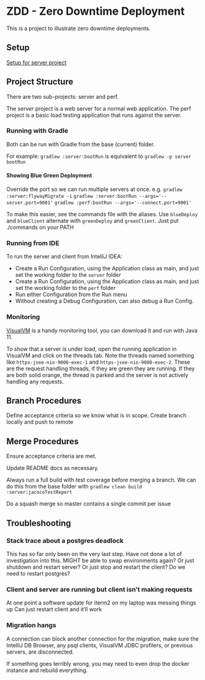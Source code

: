 # ZDD - Zero Downtime Deployment

This is a project to illustrate zero downtime deployments.

## Setup

[Setup for server project](server/README.md)


## Project Structure

There are two sub-projects: server and perf.

The server project is a web server for a normal web application.
The perf project is a basic load testing application that runs against the server.


### Running with Gradle

Both can be run with Gradle from the base (current) folder.

For example:
`gradlew :server:bootRun` is equivalent to `gradlew -p server bootRun`

#### Showing Blue Green Deployment

Override the port so we can run multiple servers at once. e.g. 
`gradlew :server:flywayMigrate -i`
`gradlew :server:bootRun --args='--server.port=9001'`
`gradlew :perf:bootRun --args='--connect.port=9001'`

To make this easier, see the commands file with the aliases.
Use `blueDeploy` and `blueClient` alternate with `greenDeploy` and `greenClient`.
Just put ./commands on your PATH



### Running from IDE


To run the server and client from IntelliJ IDEA:

- Create a Run Configuration, using the Application class as main, and
  just set the working folder to the `server` folder
- Create a Run Configuration, using the Application class as main, and
  just set the working folder to the `perf` folder
- Run either Configuration from the Run menu
- Without creating a Debug Configuration, can also debug a Run Config.



### Monitoring

[VisualVM](https://visualvm.github.io/) is a handy monitoring tool,
you can download it and run with Java 11.

To show that a server is under load, open the running application in VisualVM
and click on the threads tab. Note the threads named something like
`https-jsee-nio-9000-exec-1` and `https-jsee-nio-9000-exec-2`. These are 
the request handling threads, if they are green they are running. 
If they are both solid orange, the thread is parked and the server is not
actively handling any requests.

## Branch Procedures

Define acceptance criteria so we know what is in scope.
Create branch locally and push to remote


## Merge Procedures

Ensure acceptance criteria are met.

Update README docs as necessary.

Always run a full build with test coverage before merging a branch.
We can do this from the base folder with
`gradlew clean build :server:jacocoTestReport` 

Do a squash merge so master contains a single commit per issue

## Troubleshooting

### Stack trace about a postgres deadlock
This has so far only been on the very last step. Have not done a lot of investigation into this.
MIGHT be able to swap environments again? Or just shutdown and restart server? 
Or just stop and restart the client? Do we need to restart postgres?

### Client and server are running but client isn’t making requests
At one point a software update for iterm2 on my laptop was messing things up
Can just restart client and it’ll work

### Migration hangs
A connection can block another connection for the migration, make sure the IntelliJ DB Browser, 
any psql clients, VisualVM JDBC profilers, or previous servers, are disconnected.

If something goes terribly wrong, you may need to even drop the docker instance and rebuild everything.
